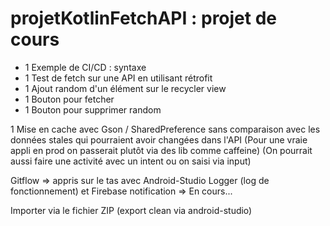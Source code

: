 # projetKotlinFetchAPI : projet de cours

- 1 Exemple de CI/CD : syntaxe
- 1 Test de fetch sur une API en utilisant rétrofit
- 1 Ajout random d'un élément sur le recycler view
- 1 Bouton pour fetcher
- 1 Bouton pour supprimer random

1 Mise en cache avec Gson / SharedPreference sans comparaison avec les données stales qui pourraient avoir changées dans l'API
(Pour une vraie appli en prod on passerait plutôt via des lib comme caffeine)
(On pourrait aussi faire une activité avec un intent ou on saisi via input)

Gitflow => appris sur le tas avec Android-Studio
Logger (log de fonctionnement) et Firebase notification => En cours...


Importer via le fichier ZIP (export clean via android-studio)
